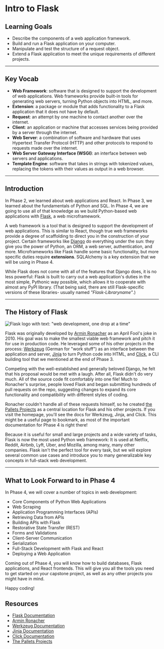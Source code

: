 # Intro to Flask

## Learning Goals

- Describe the components of a web application framework.
- Build and run a Flask application on your computer.
- Manipulate and test the structure of a request object.
- Extend a Flask application to meet the unique requirements of different projects.

***

## Key Vocab

- **Web Framework**: software that is designed to support the development of
  web applications. Web frameworks provide built-in tools for generating web
  servers, turning Python objects into HTML, and more.
- **Extension**: a package or module that adds functionality to a Flask
  application that it does not have by default.
- **Request**: an attempt by one machine to contact another over the internet.
- **Client**: an application or machine that accesses services being provided
  by a server through the internet.
- **Web Server**: a combination of software and hardware that uses Hypertext
  Transfer Protocol (HTTP) and other protocols to respond to requests made
  over the internet.
- **Web Server Gateway Interface (WSGI)**: an interface between web servers
  and applications.
- **Template Engine**: software that takes in strings with tokenized
  values, replacing the tokens with their values as output in a web browser.

***

## Introduction

In Phase 2, we learned about web applications and React. In Phase 3, we learned
about the fundamentals of Python and SQL. In Phase 4, we are going to use all of
that knowledge as we build Python-based web applications with
[Flask](https://flask.palletsprojects.com/en/2.2.x/), a web microframework.

A web framework is a tool that is designed to support the development of web
applications. This is similar to React, though true web frameworks provide a
degree of scaffolding to direct you in the construction of your project. Certain
frameworks like [Django](https://www.djangoproject.com/) do everything under the
sun: they give you the power of Python, an ORM, a web server, authentication,
and more. Microframeworks like Flask handle some basic functionality, but more
specific duties require **extensions**. SQLAlchemy is a key extension that we
will be using in Phase 4.

While Flask does not come with all of the features that Django does, it is no
less powerful: Flask is built to carry out a web application's duties in the
most simple, Pythonic way possible, which allows it to cooperate with almost
any PyPI library. (That being said, there are still Flask-specific versions
of these libraries- usually named _"Flask-Libraryname"_.)

***

## The History of Flask

![Flask logo with text: "web development, one drop at a time"](https://curriculum-content.s3.amazonaws.com/python/1200px-Flask_logo.png "flask logo")

Flask was originally developed by [Armin Ronacher][armron] as an April Fool's
joke in 2010. His goal was to make the smallest viable web framework and pitch
it for use in production code. He leveraged some of his other projects in the
process: [Werkzeug][werk] (German for "work stuff") as an interface between the
application and server, [Jinja][jinja] to turn Python code into HTML, and
[Click][click], a CLI building tool that we mentioned at the end of Phase 3.

Competing with the well-established and generally beloved Django, he felt that
his proposal would be met with a laugh. After all, Flask didn't do very much.
All of the source code fit comfortably into one file! Much to Ronacher's
surprise, people loved Flask and began submitting hundreds of pull requests on
the repo, suggesting changes to expand its core functionality and compatibility
with different styles of coding.

Ronacher couldn't handle all of these requests himself, so he created [the
Pallets Projects][pp] as a central location for Flask and his other projects.
If you visit the homepage, you'll see the docs for Werkzeug, Jinja, and Click.
This might be a useful page to bookmark, as most of the important documentation
for Phase 4 is right there!

Because it is useful for small and large projects and a wide variety of tasks,
Flask is now the most used Python web framework: It is used at Netflix, Reddit,
Airbnb, Lyft, Uber, and Mozilla, among many, many other companies. Flask isn't
the perfect tool for every task, but we will explore several common use cases
and introduce you to many generalizable key concepts in full-stack web
development.

***

## What to Look Forward to in Phase 4

In Phase 4, we will cover a number of topics in web development:

- Core Components of Python Web Applications
- Web Scraping
- Application Programming Interfaces (APIs)
- Retrieving Data from APIs
- Building APIs with Flask
- Restorative State Transfer (REST)
- Forms and Validations
- Client-Server Communication
- Serialization
- Full-Stack Development with Flask and React
- Deploying a Web Application

Coming out of Phase 4, you will know how to build databases, Flask applications,
and React frontends. This will give you all the tools you need to get started
on your capstone project, as well as any other projects you might have in mind.

Happy coding!

## Resources

- [Flask Documentation][flask]
- [Armin Ronacher][armron]
- [Werkzeug Documentation][werk]
- [Jinja Documentation][jinja]
- [Click Documentation][click]
- [The Pallets Projects][pp]

[flask]: https://flask.palletsprojects.com/en/2.2.x/
[armron]: https://lucumr.pocoo.org/
[werk]: https://palletsprojects.com/p/werkzeug/
[jinja]: https://palletsprojects.com/p/jinja/
[click]: https://palletsprojects.com/p/click/
[pp]: https://palletsprojects.com/
